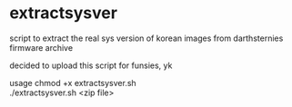 # extractsysver
script to extract the real sys version of korean images from darthsternies firmware archive

decided to upload this script for funsies, yk

usage
chmod +x extractsysver.sh \
./extractsysver.sh \<zip file>
 
